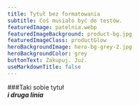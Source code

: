 ```yaml
---
title: Tytuł bez formatowania
subtitle: Coś musiało być do testów.
featuredImage: patelnia.webp
featuredImageBackground: product-bg.jpg
featuredImageClass: productGlow
heroBackgroundImage: hero-bg-grey-2.jpg
heroBackgroundColor: grey
buttonText: Zakupuj. Już.
useMarkdownTitle: false
---
```

###Taki sobie tytuł  
***i druga linia***